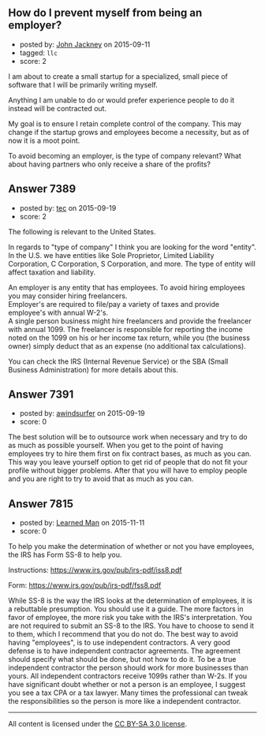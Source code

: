 ## How do I prevent myself from being an employer?

- posted by: [John Jackney](https://stackexchange.com/users/6940652/john-jackney) on 2015-09-11
- tagged: `llc`
- score: 2

<p>I am about to create a small startup for a specialized, small piece of software that I will be primarily writing myself.</p>

<p>Anything I am unable to do or would prefer experience people to do it instead will be contracted out.</p>

<p>My goal is to ensure I retain complete control of the company. This may change if the startup grows and employees become a necessity, but as of now it is a moot point.</p>

<p>To avoid becoming an employer, is the type of company relevant? What about having partners who only receive a share of the profits?</p>



## Answer 7389

- posted by: [tec](https://stackexchange.com/users/6978947/tec) on 2015-09-19
- score: 2

<p>The following is relevant to the United States.</p>

<p>In regards to "type of company" I think you are looking for the word "entity".  In the U.S. we have entities like Sole Proprietor, Limited Liability Corporation, C Corporation, S Corporation, and more.  The type of entity will affect taxation and liability.</p>

<p>An employer is any entity that has employees.
To avoid hiring employees you may consider hiring freelancers.<br>
Employer's are required to file/pay a variety of taxes and provide employee's with annual W-2's.<br>
A single person business might hire freelancers and provide the freelancer with annual 1099.  The freelancer is responsible for reporting the income noted on the 1099 on his or her income tax return, while you (the business owner) simply deduct that as an expense (no additional tax calculations).</p>

<p>You can check the IRS (Internal Revenue Service) or the SBA (Small Business Administration) for more details about this.</p>



## Answer 7391

- posted by: [awindsurfer](https://stackexchange.com/users/6960198/awindsurfer) on 2015-09-19
- score: 0

<p>The best solution will be to outsource work when necessary and try to do as much as possible yourself. When you get to the point of having employees try to hire them first on fix contract bases, as much as you can. This way you leave yourself option to get rid of people that do not fit your profile without bigger problems. After that you will have to employ people and you are right to try to avoid that as much as you can.</p>



## Answer 7815

- posted by: [Learned Man](https://stackexchange.com/users/7236940/learned-man) on 2015-11-11
- score: 0

<p>To help you make the determination of whether or not you have employees, the IRS has Form SS-8 to help you. </p>

<p>Instructions: <a href="https://www.irs.gov/pub/irs-pdf/iss8.pdf" rel="nofollow">https://www.irs.gov/pub/irs-pdf/iss8.pdf</a></p>

<p>Form: <a href="https://www.irs.gov/pub/irs-pdf/fss8.pdf" rel="nofollow">https://www.irs.gov/pub/irs-pdf/fss8.pdf</a></p>

<p>While SS-8 is the way the IRS looks at the determination of employees, it is a rebuttable presumption. You should use it a guide. The more factors in favor of employee, the more risk you take with the IRS's interpretation. You are not required to submit an SS-8 to the IRS. You have to choose to send it to them, which I recommend that you do not do. The best way to avoid having "employees", is to use independent contractors. A very good defense is to have independent contractor agreements. The agreement should specify what should be done, but not how to do it. To be a true independent contractor the person should work for more businesses than yours. All independent contractors receive 1099s rather than W-2s. If you have significant doubt whether or not a person is an employee, I suggest you see a tax CPA or a tax lawyer. Many times the professional can tweak the responsibilities so the person is more like a independent contractor.   </p>




---

All content is licensed under the [CC BY-SA 3.0 license](https://creativecommons.org/licenses/by-sa/3.0/).

